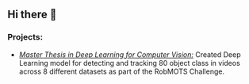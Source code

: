 ## Hi there 👋

### Projects:

* [*Master Thesis in Deep Learning for Computer Vision:*](https://github.com/rodrigo-suarezmajor/post/tree/9c4a169302cb8e4d2dad821f209399f111dfcbcf/projects/Post) Created Deep Learning model for detecting and tracking 80 object class in videos across 8 different datasets as part of the RobMOTS Challenge.